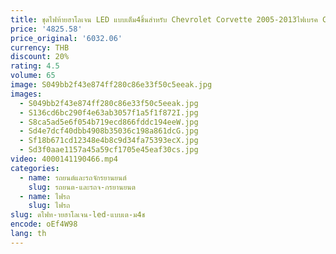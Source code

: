 ```yaml
---
title: ชุดไฟท้ายฮาโลเจน LED แบบเต็ม4ชิ้นสำหรับ Chevrolet Corvette 2005-2013ไฟเบรค C6ไฟเลี้ยวไฟเบรก
price: '4825.58'
price_original: '6032.06'
currency: THB
discount: 20%
rating: 4.5
volume: 65
image: S049bb2f43e874ff280c86e33f50c5eeak.jpg
images:
  - S049bb2f43e874ff280c86e33f50c5eeak.jpg
  - S136cd6bc290f4e63ab3057f1a5f1f872I.jpg
  - S8ca5ad5e6f054b719ecd866fddc194eeW.jpg
  - Sd4e7dcf40dbb4908b35036c198a861dcG.jpg
  - Sf18b671cd12348e4b8c9d34fa75393ecX.jpg
  - Sd3f0aae1157a45a59cf1705e45eaf30cs.jpg
video: 4000141190466.mp4
categories:
  - name: รถยนต์และรถจักรยานยนต์
    slug: รถยนต-และรถจ-กรยานยนต
  - name: ไฟรถ
    slug: ไฟรถ
slug: ดไฟท-ายฮาโลเจน-led-แบบเต-ม4ช
encode: oEf4W98
lang: th
---
```

  
